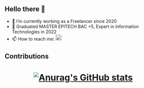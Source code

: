 ## Hello there 👋

- 🔭 I’m currently working as a Freelancer since 2020
- 💼 Graduated MASTER EPITECH BAC +5, Expert in Information Technologies in 2022
- 📫 How to reach me: <a href="https://www.linkedin.com/in/lplanch/?locale=en_US" target=”_blank” rel="noreferrer noopener"><img src="https://cdn-icons-png.flaticon.com/512/174/174857.png" width="20" height="20"></a>

## Contributions

<h1 align="center">

  [![Anurag's GitHub stats](https://github-readme-stats-lplanch.vercel.app/api?username=lplanch&count_private=true&show_icons=true&theme=tokyonight&disable_animations=true)](https://github.com/anuraghazra/github-readme-stats)

</h1>
